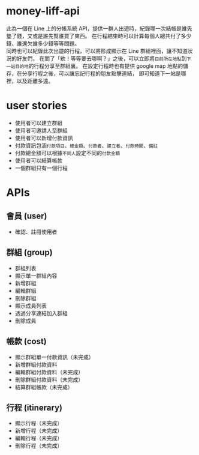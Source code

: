 # money-liff-api
此為一個在 Line 上的分帳系統 API，提供一群人出遊時，紀錄哪一次結帳是誰先墊了錢，又或是誰先幫誰買了東西。
在行程結束時可以計算每個人總共付了多少錢，誰還欠誰多少錢等等問題。  
同時也可以紀錄此次出遊的行程，可以將形成顯示在 Line 群組裡面，讓不知道狀況的好友們，
在問了「欸！等等要去哪啊？」之後，可以立即將`目前所在地點`到`下一站目的地`的行程分享至群組裏。
在設定行程時也有提供 google map 地點的儲存，在分享行程之後，可以讓忘記行程的朋友點擊連結，
即可知道下一站是哪裡，以及距離多遠。

# user stories
- 使用者可以建立群組
- 使用者可邀請人至群組
- 使用者可以新增付款資訊
- 付款資訊包涵`付款項目`、`總金額`、`付款者`、`建立者`、`付款時間`、`備註`
- 付款總金額可以根據`不同人`設定不同的`付款金額`
- 使用者可以結算帳款
- 一個群組只有一個行程

# APIs
## 會員 (user)
- 確認、註冊使用者
## 群組 (group)
- 群組列表
- 顯示單一群組內容
- 新增群組
- 編輯群組
- 刪除群組
- 顯示成員列表
- 透過分享連結加入群組
- 刪除成員
## 帳款 (cost)
- 顯示群組單一付款資訊（未完成）
- 新增群組付款資料
- 編輯群組付款資料（未完成）
- 刪除群組付款資料（未完成）
- 結算群組帳款（未完成）
## 行程 (itinerary)
- 顯示行程（未完成）
- 新增行程（未完成）
- 編輯行程（未完成）
- 刪除行程（未完成）
